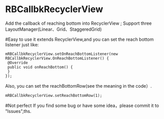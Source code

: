 # RBCallbkRecyclerView
 Add the callback of reaching bottom into RecyclerView  ; Support three LayoutManager(Linear、Grid、StaggeredGrid)

#Easy to use
it extends RecyclerView,and you can set the reach bottom listener just like:
```
mRBCallbkRecyclerView.setOnReachBottomListener(new RBCallbkRecyclerView.OnReachBottomListener() {
 @Override
 public void onReachBottom() {
 }
});
```

Also, you can set the reachBottomRow(see the meaning in the code）.
```
mRBCallbkRecyclerView.setReachBottomRow(1);
```

#Not perfect 
If you find some bug or have some idea，please commit it to "Issues",ths.
